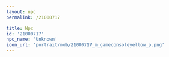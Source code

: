 ```yaml
---
layout: npc
permalink: /21000717

title: Npc
id: '21000717'
npc_name: 'Unknown'
icon_url: 'portrait/mob/21000717_m_gameconsoleyellow_p.png'
---
```

